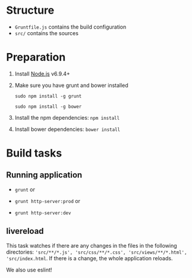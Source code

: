 Structure
=========
* `Gruntfile.js` contains the build configuration
* `src/` contains the sources

Preparation
===========
1. Install [Node.js](https://nodejs.org/en/download/)  v6.9.4+
2. Make sure you have grunt and bower installed

    ```sudo npm install -g grunt```

    ```sudo npm install -g bower```


3. Install the npm dependencies: `npm install`
4. Install bower dependencies: `bower install`

Build tasks
===========


Running application
----------------------
* `grunt` or

* `grunt http-server:prod` or

* `grunt http-server:dev`

livereload
-----
This task watches if there are any changes in the files in the following directories: `'src/**/*.js', 'src/css/**/*.css', 'src/views/**/*.html', 'src/index.html`. If there is a change, the whole application reloads.


We also use eslint!